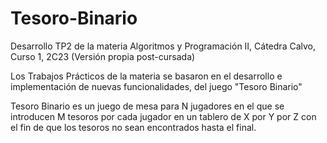 # Tesoro-Binario
Desarrollo TP2 de la materia Algoritmos y Programación II, Cátedra Calvo, Curso 1, 2C23 (Versión propia post-cursada)

Los Trabajos Prácticos de la materia se basaron en el desarrollo e implementación de nuevas funcionalidades, del juego "Tesoro Binario"

Tesoro Binario es un juego de mesa para N jugadores en el que se introducen M tesoros por cada jugador en un tablero de X por Y por Z con el fin de que los tesoros no sean encontrados hasta el final.
